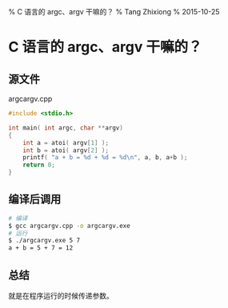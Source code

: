 % C 语言的 argc、argv 干嘛的？
% Tang Zhixiong
% 2015-10-25


C 语言的 argc、argv 干嘛的？
===========================

源文件
------

argcargv.cpp

```c
#include <stdio.h>

int main( int argc, char **argv)
{
    int a = atoi( argv[1] );
    int b = atoi( argv[2] );
    printf( "a + b = %d + %d = %d\n", a, b, a+b );
    return 0;
}
```

编译后调用
----------

```bash
# 编译
$ gcc argcargv.cpp -o argcargv.exe
# 运行
$ ./argcargv.exe 5 7
a + b = 5 + 7 = 12
```

总结
----

就是在程序运行的时候传递参数。